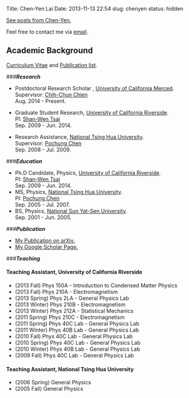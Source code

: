 Title: Chen-Yen Lai
Date: 2013-11-13 22:54
slug: chenyen
status: hidden

<script src="//about.me/embed/chenyenlai?apps=0"></script>

[See posts from Chen-Yen.](../author/chen-yen-sin-gan-lai.html)

Feel free to contact me via [email](mailto:chengyanlai@gmail.com).  

## Academic Background

[Curriculum Vitae](https://www.dropbox.com/s/iun9knqr0lth0nz/Curriculum_Vitae.pdf) and 
[Publication list](https://www.dropbox.com/s/40q6ngx0bownbe1/Publication_List.pdf). 

###***Research***

+ Postdoctoral Research Scholar , [University of California Merced](http://www.ucmerced.edu).  
    Supervisor: [Chih-Chun Chien](https://sites.google.com/site/chienchihchun/)  
    Aug. 2014 - Present. 

+ Graduate Student Research, [University of California Riverside](http://www.ucr.edu).  
    PI: [Shan-Wen Tsai](http://www.physics.ucr.edu/people/faculty/tsai.html)  
    Sep. 2009 - Jun. 2014. 

+ Research Assistance, [National Tsing Hua University](http://www.nthu.edu.tw).  
    Supervisor: [Pochung Chen](http://qubit.phys.nthu.edu.tw/~pcchen/wp/)  
    Sep. 2008 - Jul. 2009.

###***Education***

- Ph.D Candidate, Physics, [University of California Riverside](http://www.ucr.edu).  
    PI: [Shan-Wen Tsai](http://www.physics.ucr.edu/people/faculty/tsai.html)  
    Sep. 2009 - Jun. 2014.  
- MS, Physics, [National Tsing Hua University](http://www.nthu.edu.tw).   
    PI: [Pochung Chen](http://qubit.phys.nthu.edu.tw/~pcchen/wp/)  
    Sep. 2005 - Jul. 2007.  
- BS, Physics, [National Sun Yat-Sen University](http://www.nsysu.edu.tw).   
    Sep. 2001 - Jun. 2005.  

###***Publication***

+ [My Publication on arXiv.](http://arxiv.org/a/lai_c_1)
+ [My Google Scholar Page.](http://scholar.google.com/citations?hl=en&user=0WdC3WkAAAAJ)

###***Teaching***

#### Teaching Assistant, University of California Riverside

* (2013 Fall) Phys 150A - Introduction to Condensed Matter Physics
* (2013 Fall) Phys 210A - Electromagnetism
* (2013 Spring) Phys 2LA - General Physics Lab
* (2013 Winter) Phys 210B - Electromagnetism
* (2013 Winter) Phys 212A - Statistical Mechanics
* (2011 Spring) Phys 210C - Electromagnetism
* (2011 Spring) Phys 40C Lab - General Physics Lab
* (2011 Winter) Phys 40B Lab - General Physics Lab
* (2010 Fall) Phys 40C Lab - General Physics Lab
* (2010 Spring) Phys 40C Lab - General Physics Lab
* (2010 Winter) Phys 40B Lab - General Physics Lab
* (2009 Fall) Phys 40C Lab - General Physics Lab  

#### Teaching Assistant, National Tsing Hua University

* (2006 Spring) General Physics
* (2005 Fall) General Physics
